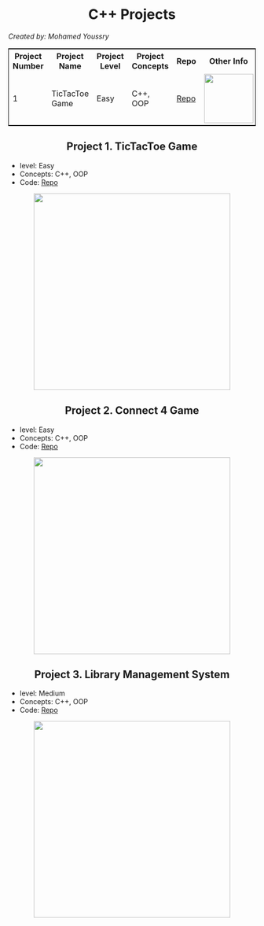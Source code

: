 <h1 align="center"> C++ Projects </h1>

*Created by: Mohamed Youssry*

<table style="border: 1px solid black; width: 100%;">
<tr>
    <th>Project Number</th>
    <th>Project Name</th>
    <th>Project Level</th>
    <th>Project Concepts</th>
    <th>Repo</th>
    <th>Other Info</th>
</tr>
<tr>
    <td>1</td>
    <td>TicTacToe Game</td>
    <td>Easy</td>
    <td>C++, OOP</td>
    <td><a href = "./TicTacToe"> Repo </a> </td>
    <td><img src="https://miro.medium.com/max/1400/1*gYYWXxLr7k4_RlIwkM1Bnw.png" style="width:100px"></td>
</tr>
</table>









<h2 align="center"> Project 1. TicTacToe Game </h2>

- level: Easy
- Concepts: C++, OOP
- Code: [Repo](./TicTacToe)

<p align="center"><img src="https://miro.medium.com/max/1400/1*gYYWXxLr7k4_RlIwkM1Bnw.png" style="width: 400px;"></p>

<h2 align="center"> Project 2. Connect 4 Game </h2>

- level: Easy
- Concepts: C++, OOP
- Code: [Repo](./Connect4)

<p align="center"><img src="https://store-images.s-microsoft.com/image/apps.41929.14246448385562777.7795b656-4cc6-43e1-897f-ecca74691263.ce6424bf-ec09-434a-9a0d-6d9507621cfa?mode=scale&q=90&h=1080&w=1920" style="width: 400px;"></p>

<h2 align="center"> Project 3. Library Management System </h2>

- level: Medium
- Concepts: C++, OOP
- Code: [Repo](./Library)

<p align="center"><img src="https://cdn.britannica.com/q:60/92/216092-050-4B31C2B7/custom-library.jpg" style="width: 400px;"></p>